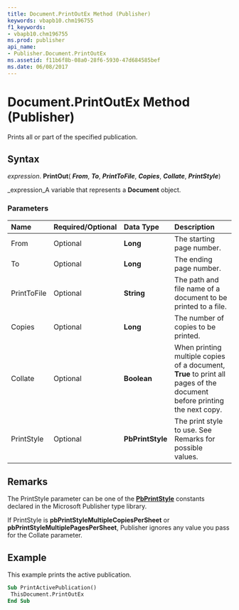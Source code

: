 ```yaml
---
title: Document.PrintOutEx Method (Publisher)
keywords: vbapb10.chm196755
f1_keywords:
- vbapb10.chm196755
ms.prod: publisher
api_name:
- Publisher.Document.PrintOutEx
ms.assetid: f11b6f8b-08a0-28f6-5930-47d684585bef
ms.date: 06/08/2017
---
```



# Document.PrintOutEx Method (Publisher)

Prints all or part of the specified publication.


## Syntax

 _expression_. **PrintOut**( **_From_**, **_To_**, **_PrintToFile_**, **_Copies_**, **_Collate_**, **_PrintStyle_**)

 _expression_A variable that represents a **Document** object.


### Parameters



|**Name**|**Required/Optional**|**Data Type**|**Description**|
|:-----|:-----|:-----|:-----|
|From|Optional| **Long**|The starting page number.|
|To|Optional| **Long**|The ending page number.|
|PrintToFile|Optional| **String**|The path and file name of a document to be printed to a file.|
|Copies|Optional| **Long**|The number of copies to be printed.|
|Collate|Optional| **Boolean**|When printing multiple copies of a document, **True** to print all pages of the document before printing the next copy.|
|PrintStyle|Optional| **PbPrintStyle**|The print style to use. See Remarks for possible values.|

## Remarks

The PrintStyle parameter can be one of the **[PbPrintStyle](pbprintstyle-enumeration-publisher.md)** constants declared in the Microsoft Publisher type library.

If PrintStyle is **pbPrintStyleMultipleCopiesPerSheet** or **pbPrintStyleMultiplePagesPerSheet**, Publisher ignores any value you pass for the Collate parameter.


## Example

This example prints the active publication.


```vb
Sub PrintActivePublication() 
 ThisDocument.PrintOutEx 
End Sub
```


